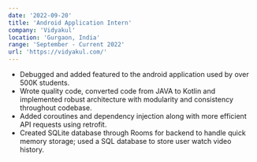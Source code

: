 ```yaml
---
date: '2022-09-20'
title: 'Android Application Intern'
company: 'Vidyakul'
location: 'Gurgaon, India'
range: 'September - Current 2022'
url: 'https://vidyakul.com/'
---
```


- Debugged and added featured to the android application used by over 500K students.
- Wrote quality code, converted code from JAVA to Kotlin and implemented robust architecture with
  modularity and consistency throughout codebase.
- Added coroutines and dependency injection along with more efficient API requests using retrofit.
- Created SQLite database through Rooms for backend to handle quick memory storage; used a SQL
  database to store user watch video history.

